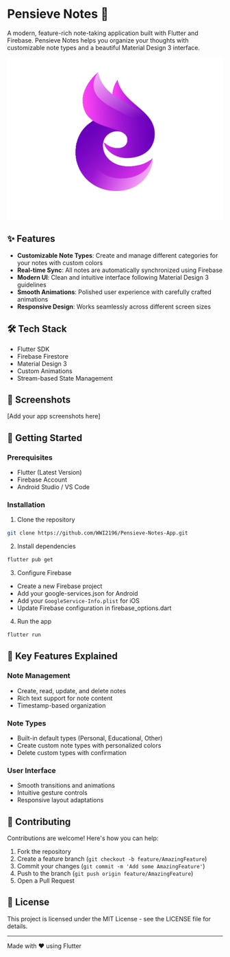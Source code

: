 # Pensieve Notes 📝

A modern, feature-rich note-taking application built with Flutter and Firebase. Pensieve Notes helps you organize your thoughts with customizable note types and a beautiful Material Design 3 interface.

![App Logo](assets/app_logo.png)

## ✨ Features

- **Customizable Note Types**: Create and manage different categories for your notes with custom colors
- **Real-time Sync**: All notes are automatically synchronized using Firebase
- **Modern UI**: Clean and intuitive interface following Material Design 3 guidelines
- **Smooth Animations**: Polished user experience with carefully crafted animations
- **Responsive Design**: Works seamlessly across different screen sizes

## 🛠️ Tech Stack

- Flutter SDK
- Firebase Firestore
- Material Design 3
- Custom Animations
- Stream-based State Management

## 📱 Screenshots

[Add your app screenshots here]

## 🚀 Getting Started

### Prerequisites

- Flutter (Latest Version)
- Firebase Account
- Android Studio / VS Code

### Installation

1. Clone the repository
```sh
git clone https://github.com/WWI2196/Pensieve-Notes-App.git
```

2. Install dependencies
```sh
flutter pub get
```

3. Configure Firebase
- Create a new Firebase project
- Add your google-services.json for Android
- Add your `GoogleService-Info.plist` for iOS
- Update Firebase configuration in firebase_options.dart


4. Run the app
```sh
flutter run
```

## 🎯 Key Features Explained

### Note Management
- Create, read, update, and delete notes
- Rich text support for note content
- Timestamp-based organization

### Note Types
- Built-in default types (Personal, Educational, Other)
- Create custom note types with personalized colors
- Delete custom types with confirmation

### User Interface
- Smooth transitions and animations
- Intuitive gesture controls
- Responsive layout adaptations

## 🤝 Contributing

Contributions are welcome! Here's how you can help:

1. Fork the repository
2. Create a feature branch (`git checkout -b feature/AmazingFeature`)
3. Commit your changes (`git commit -m 'Add some AmazingFeature'`)
4. Push to the branch (`git push origin feature/AmazingFeature`)
5. Open a Pull Request

## 📄 License

This project is licensed under the MIT License - see the LICENSE file for details.

---

Made with ❤️ using Flutter
```

